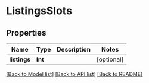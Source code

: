 # ListingsSlots

## Properties
Name | Type | Description | Notes
------------ | ------------- | ------------- | -------------
**listings** | **Int** |  | [optional] 

[[Back to Model list]](../README.md#documentation-for-models) [[Back to API list]](../README.md#documentation-for-api-endpoints) [[Back to README]](../README.md)


